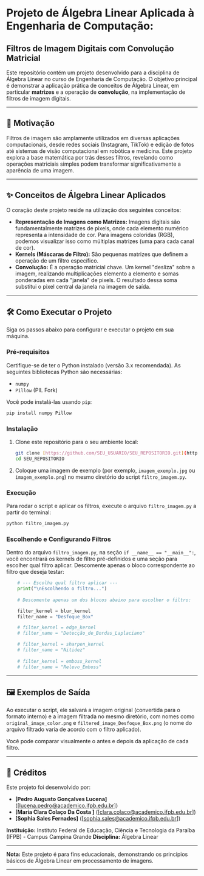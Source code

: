 # Projeto de Álgebra Linear Aplicada à Engenharia de Computação:
## Filtros de Imagem Digitais com Convolução Matricial

Este repositório contém um projeto desenvolvido para a disciplina de Álgebra Linear no curso de Engenharia de Computação. O objetivo principal é demonstrar a aplicação prática de conceitos de Álgebra Linear, em particular **matrizes** e a operação de **convolução**, na implementação de filtros de imagem digitais.

---

## 🚀 Motivação

Filtros de imagem são amplamente utilizados em diversas aplicações computacionais, desde redes sociais (Instagram, TikTok) e edição de fotos até sistemas de visão computacional em robótica e medicina. Este projeto explora a base matemática por trás desses filtros, revelando como operações matriciais simples podem transformar significativamente a aparência de uma imagem.

---

## ✨ Conceitos de Álgebra Linear Aplicados

O coração deste projeto reside na utilização dos seguintes conceitos:

* **Representação de Imagens como Matrizes:** Imagens digitais são fundamentalmente matrizes de pixels, onde cada elemento numérico representa a intensidade de cor. Para imagens coloridas (RGB), podemos visualizar isso como múltiplas matrizes (uma para cada canal de cor).
* **Kernels (Máscaras de Filtro):** São pequenas matrizes que definem a operação de um filtro específico.
* **Convolução:** É a operação matricial chave. Um kernel "desliza" sobre a imagem, realizando multiplicações elemento a elemento e somas ponderadas em cada "janela" de pixels. O resultado dessa soma substitui o pixel central da janela na imagem de saída.

---

## 🛠️ Como Executar o Projeto

Siga os passos abaixo para configurar e executar o projeto em sua máquina.

### Pré-requisitos

Certifique-se de ter o Python instalado (versão 3.x recomendada). As seguintes bibliotecas Python são necessárias:

* `numpy`
* `Pillow` (PIL Fork)

Você pode instalá-las usando `pip`:

```bash
pip install numpy Pillow
````

### Instalação

1.  Clone este repositório para o seu ambiente local:

    ```bash
    git clone [https://github.com/SEU_USUARIO/SEU_REPOSITORIO.git](https://github.com/SEU_USUARIO/SEU_REPOSITORIO.git)
    cd SEU_REPOSITORIO
    ```

2.  Coloque uma imagem de exemplo (por exemplo, `imagem_exemplo.jpg` ou `imagem_exemplo.png`) no mesmo diretório do script `filtro_imagem.py`.

### Execução

Para rodar o script e aplicar os filtros, execute o arquivo `filtro_imagem.py` a partir do terminal:

```bash
python filtro_imagem.py
```

### Escolhendo e Configurando Filtros

Dentro do arquivo `filtro_imagem.py`, na seção `if __name__ == "__main__":`, você encontrará os kernels de filtro pré-definidos e uma seção para escolher qual filtro aplicar. Descomente apenas o bloco correspondente ao filtro que deseja testar:

```python
    # --- Escolha qual filtro aplicar ---
    print("\nEscolhendo o filtro...")
    
    # Descomente apenas um dos blocos abaixo para escolher o filtro:

    filter_kernel = blur_kernel
    filter_name = "Desfoque_Box"

    # filter_kernel = edge_kernel
    # filter_name = "Detecção_de_Bordas_Laplaciano"

    # filter_kernel = sharpen_kernel
    # filter_name = "Nitidez"
    
    # filter_kernel = emboss_kernel
    # filter_name = "Relevo_Emboss"
```

-----

## 🖼️ Exemplos de Saída

Ao executar o script, ele salvará a imagem original (convertida para o formato interno) e a imagem filtrada no mesmo diretório, com nomes como `original_image_color.png` e `filtered_image_Desfoque_Box.png` (o nome do arquivo filtrado varia de acordo com o filtro aplicado).

Você pode comparar visualmente o antes e depois da aplicação de cada filtro.

-----

## 👥 Créditos

Este projeto foi desenvolvido por:

  * **[Pedro Augusto Gonçalves Lucena]** ([lucena.pedro@academico.ifpb.edu.br])
  * **[Maria Clara Colaço Da Costa ]** ([clara.colaco@academico.ifpb.edu.br])
  * **[Sophia Sales Fernades]** ([sophia.sales@academico.ifpb.edu.br])


**Instituição:** Instituto Federal de Educação, Ciência e Tecnologia da Paraíba (IFPB) - Campus Campina Grande
**Disciplina:** Álgebra Linear

-----

**Nota:** Este projeto é para fins educacionais, demonstrando os princípios básicos de Álgebra Linear em processamento de imagens.

-----

